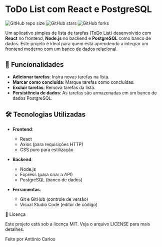 # ToDo List com React e PostgreSQL

![GitHub repo size](https://img.shields.io/github/repo-size/antonioclmf/todo-list-react)
![GitHub stars](https://img.shields.io/github/stars/antonioclmf/todo-list-react?style=social)
![GitHub forks](https://img.shields.io/github/forks/antonioclmf/todo-list-react?style=social)

Um aplicativo simples de lista de tarefas (ToDo List) desenvolvido com **React** no frontend, **Node.js** no backend e **PostgreSQL** como banco de dados. Este projeto é ideal para quem está aprendendo a integrar um frontend moderno com um banco de dados relacional.

## 🚀 Funcionalidades

- **Adicionar tarefas**: Insira novas tarefas na lista.
- **Marcar como concluída**: Marque tarefas como concluídas.
- **Excluir tarefas**: Remova tarefas da lista.
- **Persistência de dados**: As tarefas são armazenadas em um banco de dados PostgreSQL.

## 🛠️ Tecnologias Utilizadas

- **Frontend**:
  - React
  - Axios (para requisições HTTP)
  - CSS puro para estilização

- **Backend**:
  - Node.js
  - Express (para criar a API)
  - PostgreSQL (banco de dados)

- **Ferramentas**:
  - Git e GitHub (controle de versão)
  - Visual Studio Code (editor de código)

📄 Licença

Este projeto está sob a licença MIT. Veja o arquivo LICENSE para mais detalhes.

Feito por Antônio Carlos
   
